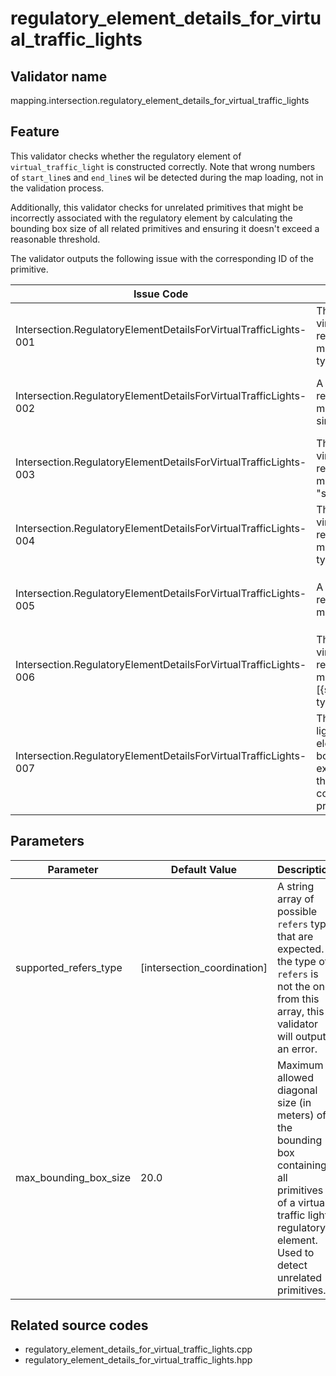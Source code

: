 # regulatory_element_details_for_virtual_traffic_lights

## Validator name

mapping.intersection.regulatory_element_details_for_virtual_traffic_lights

## Feature

This validator checks whether the regulatory element of `virtual_traffic_light` is constructed correctly.
Note that wrong numbers of `start_line`s and `end_line`s wil be detected during the map loading, not in the validation process.

Additionally, this validator checks for unrelated primitives that might be incorrectly associated with the regulatory element by calculating the bounding box size of all related primitives and ensuring it doesn't exceed a reasonable threshold.

The validator outputs the following issue with the corresponding ID of the primitive.

| Issue Code                                                       | Message                                                                                                                                | Severity | Primitive          | Description                                | Approach                                                                                                                  |
| ---------------------------------------------------------------- | -------------------------------------------------------------------------------------------------------------------------------------- | -------- | ------------------ | ------------------------------------------ | ------------------------------------------------------------------------------------------------------------------------- |
| Intersection.RegulatoryElementDetailsForVirtualTrafficLights-001 | The start_line of a virtual_traffic_light regulatory element must be a "virtual" type.                                                 | Error    | Linestring         | (No further explanation)                   | Set the type of the start_line linestring to `virtual`.                                                                   |
| Intersection.RegulatoryElementDetailsForVirtualTrafficLights-002 | A virtual_traffic_light regulatory element must only have a single ref_line.                                                           | Error    | Regulatory Element | (No further explanation)                   | Set exactly one `ref_line` to the regulatory element. Split to multiple elements if there are multiple stop lines needed. |
| Intersection.RegulatoryElementDetailsForVirtualTrafficLights-003 | The ref_line of a virtual_traffic_light regulatory element must be a "stop_line" type.                                                 | Error    | Linestring         | (No further explanation)                   | Set the type of the ref_line (stop_line) linestring to `stop_line`.                                                       |
| Intersection.RegulatoryElementDetailsForVirtualTrafficLights-004 | The end_line of a virtual_traffic_light regulatory element must be a "virtual" type.                                                   | Error    | Linestring         | (No further explanation)                   | Set the type of the end_line linestring to `virtual`.                                                                     |
| Intersection.RegulatoryElementDetailsForVirtualTrafficLights-005 | A virtual_traffic_light regulatory element must have a refers.                                                                         | Error    | Regulatory Element | (No further explanation)                   | Create an `intersection_coordination` type linestring and set it as `refers` in the regulatory element.                   |
| Intersection.RegulatoryElementDetailsForVirtualTrafficLights-006 | The refers of a virtual_traffic_light regulatory element must be any of [{supported_refers}] type.                                     | Error    | Linestring         | (No further explanation)                   | Set the type of the refers linestring to `intersection_coordination`.                                                     |
| Intersection.RegulatoryElementDetailsForVirtualTrafficLights-007 | This virtual traffic light regulatory element has a bounding box that exceeds the threshold, possibly containing unrelated primitives. | Error    | Regulatory Element | Detects unrelated primitives geometrically | Remove unrelated primitives from the regulatory element or split into multiple regulatory elements if appropriate.        |

## Parameters

| Parameter             | Default Value               | Description                                                                                                                                                                 |
| --------------------- | --------------------------- | --------------------------------------------------------------------------------------------------------------------------------------------------------------------------- |
| supported_refers_type | [intersection_coordination] | A string array of possible `refers` type that are expected. If the type of `refers` is not the one from this array, this validator will output an error.                    |
| max_bounding_box_size | 20.0                        | Maximum allowed diagonal size (in meters) of the bounding box containing all primitives of a virtual traffic light regulatory element. Used to detect unrelated primitives. |

## Related source codes

- regulatory_element_details_for_virtual_traffic_lights.cpp
- regulatory_element_details_for_virtual_traffic_lights.hpp
